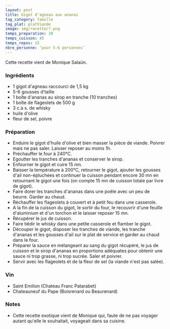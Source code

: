 ```yaml
---
layout: post
title: Gigot d'agneau aux ananas
tag_category: famille
tag_plat: platViande
image: img/recette/?.png
temps_preparation: 30
temps_cuisson: 45
temps_repos: 15
nbre_personne: ‘pour 5-6 personnes’
---
```

Cette recette vient de Monique Salaün.

### Ingrédients
* 1 gigot d'agneau raccourci de 1,5 kg
* 5-6 gousses d'taille
* 1 boîte d'ananas au sirop en tranche (10 tranches)
* 1 boîte de flageolets de 500 g
* 3 c.à s. de whisky
* huile d'olive
* fleur de sel, poivre


### Préparation
* Enduire le gigot d'huile d'olive et bien masser la pièce de viande. Poivrer mais ne pas saler. Laisser reposer au moins 1h.
* Préchauffer le four à 240°C.
* Egoutter les tranches d'ananas et conserver le sirop.
* Enfourner le gigot et cuire 15 mn.
* Baisser la température à 200°C, retourner le gigot, ajouter les gousses d'ail non-épluchées et continuer la cuisson pendant encore 30 mn en retournant le gigot une fois (on compte 15 mn de cuisson totale par livre de gigot).
* Faire dorer les tranches d'ananas dans une poêle avec un peu de beurre. Garder au chaud.
* Réchauffer les flageolets à couvert et à petit feu dans une casserole.
* A la fin de la cuisson du gigot, le sortir du four, le recouvrir d'une feuille d'aluminium et d'un torchon et le laisser reposer 15 mn.
* Récupérer le jus de cuisson.
* Faire tiédir le whisky dans une petite casserole et flamber le gigot.
* Découper le gigot, disposer les tranches de viande, les tranche d'ananas et les gousses d'ail sur le plat de service et garder au chaud dans le four.
* Préparer la sauce en mélangeant au sang du gigot récupéré, le jus de cuisson et le sirop d'ananas en proportions adéquates pour obtenir une sauce ni trop grasse, ni trop sucrée. Saler et poivrer.
* Servir avec les flageolets et de la fleur de sel (la viande n'est pas salée).    


### Vin
* Saint Emilion (Chateau Franc Patarabet)
* Chateauneuf du Pape (Boisrenard ou Beaurenard)

### Notes
* Cette recette exotique vient de Monique qui, faute de ne pas voyager autant qu'elle le souhaitait, voyageait dans sa cuisine.   

